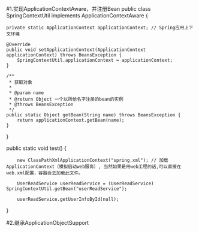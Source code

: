 
#1.实现ApplicationContextAware，并注册Bean
public class SpringContextUtil implements ApplicationContextAware {

    private static ApplicationContext applicationContext; // Spring应用上下文环境

    @Override
    public void setApplicationContext(ApplicationContext applicationContext) throws BeansException {
        SpringContextUtil.applicationContext = applicationContext;
    }

    /**
     * 获取对象
     * 
     * @param name
     * @return Object 一个以所给名字注册的bean的实例
     * @throws BeansException
     */
    public static Object getBean(String name) throws BeansException {
        return applicationContext.getBean(name);
    }

}

  <bean id="springContextUtil" class="com.mycompany.yuanmeng.springdemo.aop.SpringContextUtil" />

public static void test() {
        
        new ClassPathXmlApplicationContext("spring.xml"); // 加载ApplicationContext（模拟启动web服务）, 当然如果是用web工程的话,可以直接在web.xml配置，容器会去加载此文件。
        
        UserReadService userReadService = (UserReadService) SpringContextUtil.getBean("userReadService");
        
        userReadService.getUserInfoById(null);
 }


#2.继承ApplicationObjectSupport




